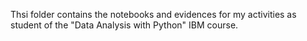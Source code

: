 Thsi folder contains the notebooks and evidences for my activities as student of the "Data Analysis with Python" IBM course.
